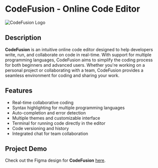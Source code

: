 # CodeFusion - Online Code Editor

![CodeFusion Logo](https://pouch.jumpshare.com/preview/farA7x5Xx-v4NmVPKMFm3gUVLQ0o072nYumvTSHQtAgGTTOMfZRdXFTS4scj0X1xZo954_NNmJFxi0G_MBL2b3dJzJ8HzzkbOdTim5Xuhvg)

## Description

**CodeFusion** is an intuitive online code editor designed to help developers write, run, and collaborate on code in real-time. With support for multiple programming languages, CodeFusion aims to simplify the coding process for both beginners and advanced users. Whether you're working on a personal project or collaborating with a team, CodeFusion provides a seamless environment for coding and sharing your work.

## Features

- Real-time collaborative coding
- Syntax highlighting for multiple programming languages
- Auto-completion and error detection
- Multiple themes and customizable interface
- Terminal for running code directly in the editor
- Code versioning and history
- Integrated chat for team collaboration

## Project Demo

Check out the Figma design for **CodeFusion** [here](https://www.figma.com/design/hdFOcPMr4McRS2rWrHtzjx/CodeFusion?node-id=0-1&node-type=canvas&t=a6bZYpgvh3hc7QLw-0).



